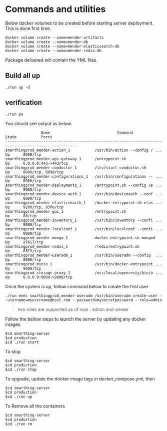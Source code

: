 # Commands and utilities

Below docker volumes to be created before starting server deployment. This is done first time.
```
docker volume create --name=mender-artifacts
docker volume create --name=mender-db
docker volume create --name=mender-elasticsearch-db
docker volume create --name=mender-redis-db
```


Package delivered will contain the YML files.
## Build all up
```
./run up -d

```

## verification 
```
./run ps
```

You should see output as below.

```
                Name                              Command               State           Ports
------------------------------------------------------------------------------------------------------
smarthingprod_mender-action_1           /usr/bin/action --config / ...   Up      8080/tcp
smarthingprod_mender-api-gateway_1      /entrypoint.sh                   Up      0.0.0.0:443->443/tcp
smarthingprod_mender-conductor_1        /srv/start_conductor.sh          Up      8080/tcp, 8090/tcp
smarthingprod_mender-configurations_1   /usr/bin/configurations -- ...   Up      8080/tcp
smarthingprod_mender-deployments_1      /entrypoint.sh --config /e ...   Up      8080/tcp
smarthingprod_mender-device-auth_1      /usr/bin/deviceauth --conf ...   Up      8080/tcp
smarthingprod_mender-elasticsearch_1    /docker-entrypoint.sh elas ...   Up      9200/tcp, 9300/tcp
smarthingprod_mender-gui_1              /entrypoint.sh                   Up      80/tcp
smarthingprod_mender-inventory_1        /usr/bin/inventory --confi ...   Up      8080/tcp
smarthingprod_mender-localconf_1        /usr/bin/localconf --confi ...   Up      8080/tcp
smarthingprod_mender-mongo_1            docker-entrypoint.sh mongod      Up      27017/tcp
smarthingprod_mender-redis_1            /redis/entrypoint.sh             Up      6379/tcp
smarthingprod_mender-useradm_1          /usr/bin/useradm --config  ...   Up      8080/tcp
smarthingprod_minio_1                   /usr/bin/docker-entrypoint ...   Up      9000/tcp
smarthingprod_storage-proxy_1           /usr/local/openresty/bin/o ...   Up      0.0.0.0:9000->9000/tcp

```

Once the system is up, follow command below to create the first user

```
./run exec smarthingprod_mender-useradm /usr/bin/useradm create-user --username=myusername@host.com --password=mysecretpassword --role=admin

```
> two roles are supported as of now : admin and viewer

Follow the bellow steps to launch the server by updating any docker images.
```
$cd smarthing-server
$cd production
$cd ./run start
```

To stop
```
$cd smarthing-server
$cd production
$cd ./run stop
```

To upgrade, update the docker image tags in docker_compose.yml, then

```
$cd smarthing-server
$cd production
$cd ./run up
```

To Remove all the containers

```
$cd smarthing-server
$cd production
$cd ./run rm
```
